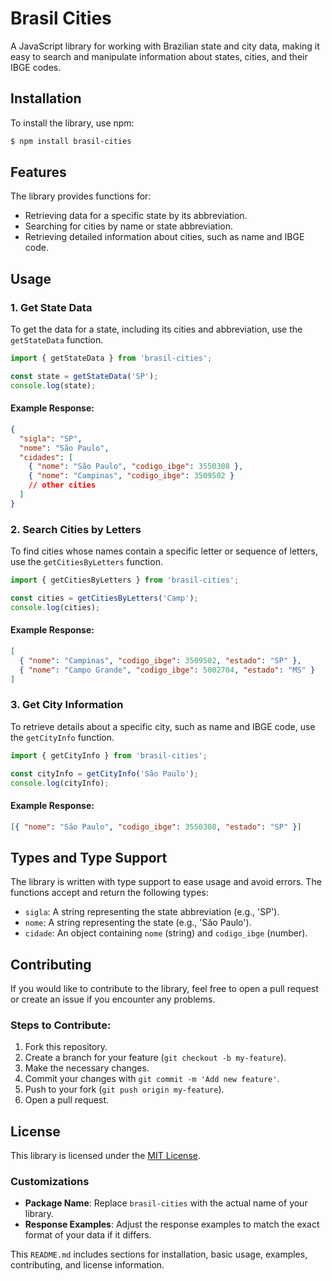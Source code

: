 # Brasil Cities

A JavaScript library for working with Brazilian state and city data, making it easy to search and manipulate information about states, cities, and their IBGE codes.

## Installation

To install the library, use npm:

```bash
$ npm install brasil-cities
```

## Features

The library provides functions for:

- Retrieving data for a specific state by its abbreviation.
- Searching for cities by name or state abbreviation.
- Retrieving detailed information about cities, such as name and IBGE code.

## Usage

### 1. **Get State Data**

To get the data for a state, including its cities and abbreviation, use the `getStateData` function.

```javascript
import { getStateData } from 'brasil-cities';

const state = getStateData('SP');
console.log(state);
```

#### Example Response:

```json
{
  "sigla": "SP",
  "nome": "São Paulo",
  "cidades": [
    { "nome": "São Paulo", "codigo_ibge": 3550308 },
    { "nome": "Campinas", "codigo_ibge": 3509502 }
    // other cities
  ]
}
```

### 2. **Search Cities by Letters**

To find cities whose names contain a specific letter or sequence of letters, use the `getCitiesByLetters` function.

```javascript
import { getCitiesByLetters } from 'brasil-cities';

const cities = getCitiesByLetters('Camp');
console.log(cities);
```

#### Example Response:

```json
[
  { "nome": "Campinas", "codigo_ibge": 3509502, "estado": "SP" },
  { "nome": "Campo Grande", "codigo_ibge": 5002704, "estado": "MS" }
]
```

### 3. **Get City Information**

To retrieve details about a specific city, such as name and IBGE code, use the `getCityInfo` function.

```javascript
import { getCityInfo } from 'brasil-cities';

const cityInfo = getCityInfo('São Paulo');
console.log(cityInfo);
```

#### Example Response:

```json
[{ "nome": "São Paulo", "codigo_ibge": 3550308, "estado": "SP" }]
```

## Types and Type Support

The library is written with type support to ease usage and avoid errors. The functions accept and return the following types:

- `sigla`: A string representing the state abbreviation (e.g., 'SP').
- `nome`: A string representing the state (e.g., 'São Paulo').
- `cidade`: An object containing `nome` (string) and `codigo_ibge` (number).

## Contributing

If you would like to contribute to the library, feel free to open a pull request or create an issue if you encounter any problems.

### Steps to Contribute:

1. Fork this repository.
2. Create a branch for your feature (`git checkout -b my-feature`).
3. Make the necessary changes.
4. Commit your changes with `git commit -m 'Add new feature'`.
5. Push to your fork (`git push origin my-feature`).
6. Open a pull request.

## License

This library is licensed under the [MIT License](LICENSE).

### Customizations

- **Package Name**: Replace `brasil-cities` with the actual name of your library.
- **Response Examples**: Adjust the response examples to match the exact format of your data if it differs.

This `README.md` includes sections for installation, basic usage, examples, contributing, and license information.
